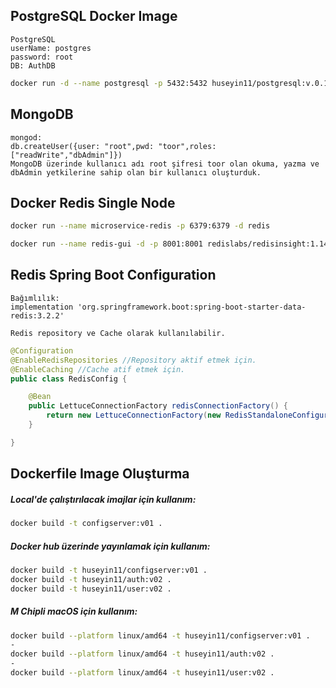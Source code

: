 ## PostgreSQL Docker Image

    PostgreSQL
    userName: postgres
    password: root
    DB: AuthDB
```bash
docker run -d --name postgresql -p 5432:5432 huseyin11/postgresql:v.0.1
```

## MongoDB

```
mongod:
db.createUser({user: "root",pwd: "toor",roles: ["readWrite","dbAdmin"]}) 
MongoDB üzerinde kullanıcı adı root şifresi toor olan okuma, yazma ve dbAdmin yetkilerine sahip olan bir kullanıcı oluşturduk.
```

## Docker Redis Single Node

```bash
docker run --name microservice-redis -p 6379:6379 -d redis
```

```bash
docker run --name redis-gui -d -p 8001:8001 redislabs/redisinsight:1.14.0
```

## Redis Spring Boot Configuration
    Bağımlılık:
    implementation 'org.springframework.boot:spring-boot-starter-data-redis:3.2.2'

    Redis repository ve Cache olarak kullanılabilir.

```java
@Configuration
@EnableRedisRepositories //Repository aktif etmek için.
@EnableCaching //Cache atif etmek için.
public class RedisConfig {

    @Bean
    public LettuceConnectionFactory redisConnectionFactory() {
        return new LettuceConnectionFactory(new RedisStandaloneConfiguration("localhost", 6379));
    }

}
```


## Dockerfile Image Oluşturma
##### Local'de çalıştırılacak imajlar için kullanım:
````bash
docker build -t configserver:v01 .
````
##### Docker hub üzerinde yayınlamak için kullanım:
````bash
docker build -t huseyin11/configserver:v01 .
docker build -t huseyin11/auth:v02 .
docker build -t huseyin11/user:v02 .
````
##### M Chipli macOS için kullanım:
````bash
docker build --platform linux/amd64 -t huseyin11/configserver:v01 .
-
docker build --platform linux/amd64 -t huseyin11/auth:v02 .
-
docker build --platform linux/amd64 -t huseyin11/user:v02 .
````